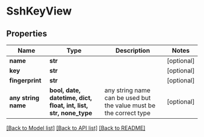 # SshKeyView


## Properties
Name | Type | Description | Notes
------------ | ------------- | ------------- | -------------
**name** | **str** |  | [optional] 
**key** | **str** |  | [optional] 
**fingerprint** | **str** |  | [optional] 
**any string name** | **bool, date, datetime, dict, float, int, list, str, none_type** | any string name can be used but the value must be the correct type | [optional]

[[Back to Model list]](../README.md#documentation-for-models) [[Back to API list]](../README.md#documentation-for-api-endpoints) [[Back to README]](../README.md)


